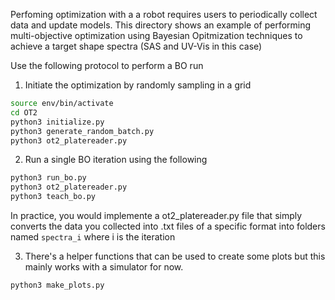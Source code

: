 Perfoming optimization with a a robot requires users to periodically collect data and update models.
This directory shows an example of performing multi-objective optimization using Bayesian Opitmization techniques to achieve a target shape spectra (SAS and UV-Vis in this case)

Use the following protocol to perform a BO run


1. Initiate the optimization by randomly sampling in a grid
```bash
source env/bin/activate
cd OT2
python3 initialize.py
python3 generate_random_batch.py
python3 ot2_platereader.py
```
2. Run a single BO iteration using the following
```bash
python3 run_bo.py
python3 ot2_platereader.py 
python3 teach_bo.py

```

In practice, you would implemente a ot2_platereader.py file that simply converts the data you collected into .txt files of a specific format into folders named `spectra_i` where i is the iteration

3. There's a helper functions that can be used to create some plots but this mainly works with a simulator for now.
```bash
python3 make_plots.py

```